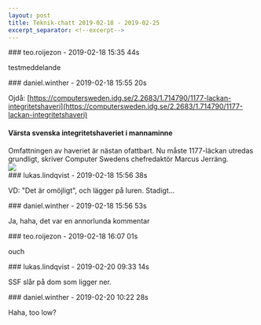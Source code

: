 ```yaml
---
layout: post
title: Teknik-chatt 2019-02-18 - 2019-02-25
excerpt_separator: <!--excerpt-->
---
```

<section class="message" markdown="1">
### teo.roijezon - 2019-02-18 15:35 44s

testmeddelande
</section>
<section class="message" markdown="1">
### daniel.winther - 2019-02-18 15:55 20s

Ojdå: [https://computersweden.idg.se/2.2683/1.714790/1177-lackan-integritetshaveri](https://computersweden.idg.se/2.2683/1.714790/1177-lackan-integritetshaveri)

<div class="attachment"><h4>Värsta svenska integritetshaveriet i mannaminne</h4><div class="text">Omfattningen av haveriet är nästan ofattbart. Nu måste 1177-läckan utredas grundligt, skriver Computer Swedens chefredaktör Marcus Jerräng.</div>
<a href="https://computersweden.idg.se/2.2683/1.714790/1177-lackan-integritetshaveri"><div class="linkdiv"><img src="/assets/blogAssets/Värsta svenska integritetshaveriet i mannaminne" fallback="Värsta svenska integritetshaveriet i mannaminne"/></div></a></div>
    
</section>
<section class="message" markdown="1">
### lukas.lindqvist - 2019-02-18 15:56 38s

VD: "Det är omöjligt", och lägger på luren. Stadigt...
</section>
<section class="message" markdown="1">
### daniel.winther - 2019-02-18 15:56 53s

Ja, haha, det var en annorlunda kommentar
</section>
<section class="message" markdown="1">
### teo.roijezon - 2019-02-18 16:07 01s

ouch
</section>
<section class="message" markdown="1">
### lukas.lindqvist - 2019-02-20 09:33 14s

SSF slår på dom som ligger ner.
</section>
<section class="message" markdown="1">
### daniel.winther - 2019-02-20 10:22 28s

Haha, too low?

<!--excerpt-->
</section>